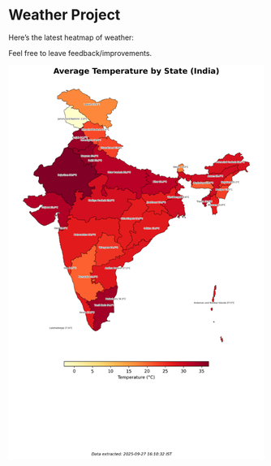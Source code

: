 # Weather Project

Here’s the latest heatmap of weather:

Feel free to leave feedback/improvements.

![India Heatmap](docs/assets/india_heatmap.png?v=D7BF22)
